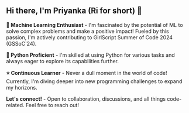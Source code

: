 ## Hi there, I'm Priyanka (Ri for short) 👋

**🚀 Machine Learning Enthusiast** - I'm fascinated by the potential of ML to solve complex problems and make a positive impact! Fueled by this passion, I'm actively contributing to GirlScript Summer of Code 2024 (GSSoC'24).

**🐍 Python Proficient** - I'm skilled at using Python for various tasks and always eager to explore its capabilities further.

**⭐️ Continuous Learner** - Never a dull moment in the world of code! Currently, I'm diving deeper into new programming challenges to expand my horizons.

**Let's connect!** - Open to collaboration, discussions, and all things code-related. Feel free to reach out!
<!--
**priyankaangane/priyankaangane** is a ✨ _special_ ✨ repository because its `README.md` (this file) appears on your GitHub profile.

Here are some ideas to get you started:

- 🔭 I’m currently working on ...
- 🌱 I’m currently learning ...
- 👯 I’m looking to collaborate on ...
- 🤔 I’m looking for help with ...
- 💬 Ask me about ...
- 📫 How to reach me: ...
- 😄 Pronouns: ...
- ⚡ Fun fact: ...
-->

